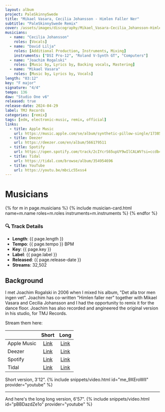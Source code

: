 ```yaml
---
layout: album
project: PaleSkinnySwede
title: "Mikael Vasara, Cecilia Johansson - Himlen Faller Ner"
subtitle: "PaleSkinnySwede Remix"
cover: /assets/images/discography/Mikael_Vasara-Cecilia_Johansson-Himlen_Faller_Ner_PaleSkinnySwede_Remix/Mikael_Vasara-Cecilia_Johansson-Himlen_Faller_Ner_PaleSkinnySwede_Remix.jpg
musicians:
  - name: "Cecilia Johansson"
    roles: [Vocals]
  - name: "David Lilja"
    roles: [Additional Production, Instruments, Mixing]
    instruments: ["DSI Pro-12", "Roland V-Synth GT", "Computers"]
  - name: "Joachim Rogalski"
    roles: [Music by, Lyrics by, Backing vocals, Mastering]
  - name: "Mikael Vasara"
    roles: [Music by, Lyrics by, Vocals]
length: "03:12"
key: "F major"
signature: "4/4"
tempo: 136
daw: "Studio One v6"
released: true
release-date: 2024-04-29
label: TMJ Records
categories: [remix]
tags: [edm, electronic-music, remix, official]
links:
  - title: Apple Music
    url: https://music.apple.com/se/album/synthetic-pillow-single/1738576924
  - title: Deezer
    url: https://deezer.com/en/album/566179511
  - title: Spotify
    url: https://open.spotify.com/track/2cIYcrS65upUY9wIlCALWV?si=ccdb43bbcf854524
  - title: Tidal
    url: https://tidal.com/browse/album/354954696
  - title: YouTube
    url: https://youtu.be/mbcLc55xss4
---
```


# Musicians
{% for m in page.musicians %}
  {% include musician-card.html name=m.name roles=m.roles instruments=m.instruments %}
{% endfor %}

### 🔍 Track Details

- **Length**: {{ page.length }}
- **Tempo**: {{ page.tempo }} BPM
- **Key**: {{ page.key }}
- **Label**: {{ page.label }}
- **Released**: {{ page.release-date }}
- **Streams**: 32,502

## Background
I met Joachim Rogalski in 2006 when I mixed his album, "Det alla tror men ingen vet". Joachim has co-written "Himlen faller ner" together with Mikael Vasara and Cecilia Johansson and I had the opportunity to remix it for the dance floor. Joachim has also recorded and angineered the original version in his studio, for TMJ Records.

Stream them here:

|   | **Short** | **Long** |
|--------------|:-----------------:|:----------------:|
| Apple Music | [Link]() | [Link]() |
| Deezer | [Link]() | [Link]() |
| Spotify | [Link]() | [Link]() |
| Tidal | [Link]() | [Link]() |

Short version, 3'12".
{% include snippets/video.html id="me_9XEroWlI" provider="youtube" %}

---

And here's the long long version, 6'57".
{% include snippets/video.html id="pBBDazdZe1o" provider="youtube" %}
